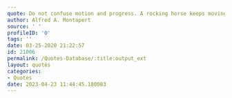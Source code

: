 ```yaml
---
quote: Do not confuse motion and progress. A rocking horse keeps moving but does not make any progress.
author: Alfred A. Montapert
source: ' '
profileID: '0'
tags: ''
date: 03-25-2020 21:22:57
id: 21006
permalink: /Quotes-Database/:title:output_ext
layout: quotes
categories:
- Quotes
date: 2023-04-23 11:44:45.180083
---
```

